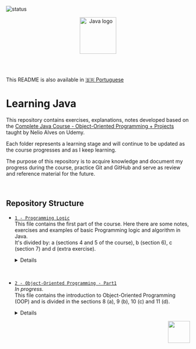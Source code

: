 <p >
  <img src="https://img.shields.io/badge/status-in%20progress-green" alt="status" />
</p>

<p align="center">
    <img src="https://upload.wikimedia.org/wikipedia/en/3/30/Java_programming_language_logo.svg" alt="Java logo" width="100"/>
</p>

<br>

<br>

This README is also available in [🇧🇷 Portuguese](README.pt.md)

# Learning Java
This repository contains exercises, explanations, notes developed based on the [Complete Java Course - Object-Oriented Programming + Projects](https://www.udemy.com/course/java-curso-completo/?srsltid=AfmBOor14nRT5sp1sHdTBJcIekjZcpPGDS4cR6vX7PaktXu8lt0-m--) taught by Nelio Alves on Udemy.

Each folder represents a learning stage and will continue to be updated as the course progresses and as I keep learning.  

The purpose of this repository is to acquire knowledge and document my progress during the course, practice Git and GitHub and serve as review and reference material for the future.

<br> 

## Repository Structure

- [`1 - Programming Logic`](https://github.com/biaProjects/java-course-udemy/tree/master/1%20-%20Programming%20Logic)  
  This file contains the first part of the course. Here there are some notes, exercises and examples of basic Programming logic and algorithm in Java.  
  It's divided by: a (sections 4 and 5 of the course), b (section 6), c (section 7) and d (extra exercise).
  <details>
  <summary>Details</summary>

    - [a1 - Outputs](https://github.com/biaProjects/java-course-udemy/tree/master/1%20-%20Programming%20Logic/a1%20-%20Outputs)  
      The different types of print.
    - [a2 - Input](https://github.com/biaProjects/java-course-udemy/tree/master/1%20-%20Programming%20Logic/a2%20-%20Input)  
      The Scanner.
    - [a3 - Math Functions](https://github.com/biaProjects/java-course-udemy/tree/master/1%20-%20Programming%20Logic/a3%20-%20Math%20Functions)  
      Functions to square root, power and module.
    - [a4 - Logic operators & Conditional structure](https://github.com/biaProjects/java-course-udemy/tree/master/1%20-%20Programming%20Logic/a4%20-%20Logic%20operators%20%26%20Conditional%20structure)  
    Logic Operators including and, or, not and conditional structure (if/else).
    - [a5 - Exercises](https://github.com/biaProjects/java-course-udemy/tree/master/1%20-%20Programming%20Logic/a5%20-%20Exercises)  
      Practicing the topics learned.
    - [a6 - Optional-structures](https://github.com/biaProjects/java-course-udemy/tree/master/1%20-%20Programming%20Logic/a6%20-%20Optional-structures)  
      Other options to conditional structure including switch case and ternary operator.

    - [b - Looping-Constructs Iteration-Statements](https://github.com/biaProjects/java-course-udemy/tree/master/1%20-%20Programming%20Logic/b%20-%20Looping-Constructs%20Iteration-Statements)  
      Looping structures including While, For and do-while.
    
    - [c1 - Variable names](https://github.com/biaProjects/java-course-udemy/tree/master/1%20-%20Programming%20Logic/c1%20-%20Variable%20names)  
      Conventional names.
    - [c2 - Bitwise operators](https://github.com/biaProjects/java-course-udemy/tree/master/1%20-%20Programming%20Logic/c2%20-%20Bitwise%20operators)  
      Logic operators to work bit to bit.
    - [c3 - String methods](https://github.com/biaProjects/java-course-udemy/tree/master/1%20-%20Programming%20Logic/c3%20-%20String%20methods)  
      Some interesting methods to use with String.
    - [c4 - Functions](https://github.com/biaProjects/java-course-udemy/tree/master/1%20-%20Programming%20Logic/c4%20-%20Functions)  
      Function syntax.

    - [d - Exercise](https://github.com/biaProjects/java-course-udemy/tree/master/1%20-%20Programming%20Logic/d%20-%20Exercise)  
      An extra exercise to practice.

<br>

- [`2 - Object-Oriented Programming - Part1`](https://github.com/biaProjects/java-course-udemy/tree/master/2%20-%20Object-Oriented%20Programming%20-%20Part1)  
  _In progress._  
  This file contains the introduction to Object-Oriented Programming (OOP) and is divided in the sections 8 (a), 9 (b), 10 (c) and 11 (d).    
  <details>
  <summary>Details</summary>

  - [`a - Introduction to OOP`](https://github.com/biaProjects/java-course-udemy/tree/master/2%20-%20Object-Oriented%20Programming%20-%20Part1/a%20-%20Introduction%20to%20OOP)  
    It is divided in 2 projects used as examples (a, b), exercises (c) and explanation/exercises about static members (d).
    <details>
    <summary>Details</summary>

    - `a - Project 1 - Triangle`  
      A project that calculates the area of 2 triangles, and tell which area is bigger.  
      It is divided in 3 parts...
        1. Without the use of OOP
        2. Including OOP
        3. Including Cohesion

      This project represents the first contact with the POO concepts in Java!  

    - `b - Project 2 - Stock`  
      Simple project simulating stock management where a product will have the data: name, price, and quantity in stock, and will include the operations of adding to and removing from stock.  
      This project also includes teaching the toString method.  
      Here are the first and second versions of this project (Initial structure with a `Product` class and basic operations. Inclusion of the `toString()` method for product information.).

    - `c - Exercises`  
      Three exercises to practice OOP.  
      1. `Rectangle` -> calculates the area, perimeter and diagonal of a rectangle, based on its sides.
      2. `Salary` -> calculates the salary of the employee based on a percentage of increase
      3. `Student aproved` -> calculates if a student was approved or not based on their grades.

    - `d - Static members`  
      Contains the explanation of static members and a exercise.  
    
  - [`b - Constructor-this-overloading-encapsulation`](https://github.com/biaProjects/java-course-udemy/tree/master/2%20-%20Object-Oriented%20Programming%20-%20Part1/b%20-%20Constructor-this-overloading-encapsulation)  
    <details>
    <summary>Details</summary>

    - `a - Constructors`  
      Third version of the stock project explaining the use of constructors and the word _`this`_.  
    
    - `b - Overloading`   
      Fourth version of the stock project to explain overloading.  

    - `c - Extra_notes.md`  

    - `d - Encapsulation`  
      Fifth version of stock project including encapsulation and access modifiers.  
    
    - `e - Exercise bank-account`  
      Basic simulation of a bank account, demonstrating encapsulation, use of `this`, and good constructor practices.
    
  - [`c - MemoryBehavior-arrays-lists`](https://github.com/biaProjects/java-course-udemy/tree/master/2%20-%20Object-Oriented%20Programming%20-%20Part1/c%20-%20MemoryBehavior-arrays-lists)  
    <details>
    <summary>Details</summary>

    - `a - Reference-and-Value-Types - Memory-deallocation`  
    - `b - Vectors`  
      In `Project` we has 2 examples. The first register the height of X people and return the average. The second register X products and return the average price of them.  
      In `Exercises` there is:   
        - Exercise 1: It receives X numbers and return the negatives, the sum and average.
        - Exercise 2: It receives the name, age and height of X people and returns the average height and percentage of younger than 16 years old.
        - Exercise 3: It receives X numbers and return the heighest and the evens.
        - Exercise 4: It receives the values of 2 vectors (A and B) and, based on them, calculates the resultant vector.  
        - Exercise 5: It's a simulation where a hotel has 10 room (from 0 to 9) and they will be rented to X people. The program receives the name, email and room the person will rent and in the end, displays the rooms that are occupied.
    - `c - For-each`  
    - `d - Lists`  
      - `Explanations`  
        Contains the explanations and example about lists.  

<p align="right">
  <img src="https://upload.wikimedia.org/wikipedia/commons/5/5d/Duke_%28Java_mascot%29_waving.svg" width="60"/>
</p>

